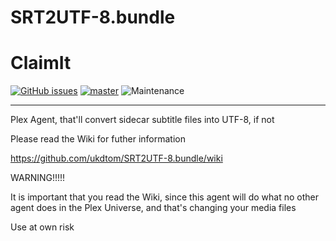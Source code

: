 SRT2UTF-8.bundle
================
# ClaimIt
[![GitHub issues](https://img.shields.io/github/issues/ukdtom/SRT2UTF-8.bundle.svg?style=flat)](https://github.com/ukdtom/SRT2UTF-8.bundle/issues)
[![master](https://img.shields.io/badge/master-stable-green.svg?maxAge=2592000)]()
![Maintenance](https://img.shields.io/badge/Maintained-Yes-green.svg)

***

Plex Agent, that'll convert sidecar subtitle files into UTF-8, if not

Please read the Wiki for futher information

https://github.com/ukdtom/SRT2UTF-8.bundle/wiki

WARNING!!!!!

It is important that you read the Wiki, since this agent will do what no other agent does in the Plex Universe, and that's changing your media files

Use at own risk


